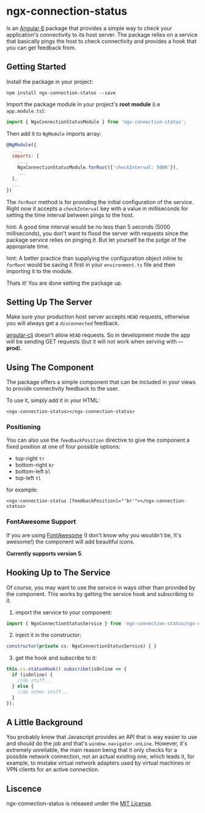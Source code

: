 # ngx-connection-status
Is an [Angular 6](https://github.com/angular/angular) package that provides a simple way to check your application's connectivity to its host server.
The package relies on a service that basically pings the host to check connectivity and provides a hook that you can get feedback from.

## Getting Started
Install the package in your project:

`npm install ngx-connection-status --save`

Import the package module in your project's **root module** (i.e `app.module.ts`):

```javascript
import { NgxConnectionStatusModule } from 'ngx-connection-status';
```

Then add it to `NgModule` imports array:

```javascript
@NgModule({
  ...,
  imports: [
    ...,
    NgxConnectionStatusModule.forRoot({'checkInterval: 5000'}),
    ...
  ],
  ...
})
```

The _`forRoot`_ method is for providing the initial configuration of the service. Right now it accepts a _`checkInterval`_ key with a value in milliseconds for setting the time interval between pings to the host.

hint: A good time interval would be no less than 5 seconds (5000 milliseconds), you don't want to flood the server with requests since the package service relies on pinging it. But let yourself be the judge of the appropriate time.

hint: A better practice than supplying the configuration object inline to _`forRoot`_ would be saving it first in your `environment.ts` file and then importing it to the module.

Thats it! You are done setting the package up.

## Setting Up The Server

Make sure your production host server accepts `HEAD` requests, otherwise you will always get a _`disconnected`_ feedback.

[angular-cli](https://github.com/angular/angular-cli) doesn't allow `HEAD` requests. So in development mode the app will be sending GET requests (but it will not work when serving with **--prod**).

## Using The Component

The package offers a simple component that can be included in your views to provide connectivity feedback to the user.

To use it, simply add it in your HTML:

`<ngx-connection-status></ngx-connection-status>`

### Positioning

You can also use the _`feedbackPosition`_ directive to give the component a fixed position at one of four possible options:

* top-right `tr`
* bottom-right `br`
* bottom-left `bl`
* top-left `tl`

for example:

`<ngx-connection-status [feedbackPosition]="'br'"></ngx-connection-status>`

### FontAwesome Support

If you are using [FontAwesome](https://www.fontawesome.com) (I don't know why you wouldn't be, It's awesome!) the component will add beautiful icons.

**Currently supports version 5**.

## Hooking Up to The Service

Of course, you may want to use the service in ways other than provided by the component. This works by getting the service hook and subscribing to it.

1. import the service to your component:

```javascript
import { NgxConnectionStatusService } from 'ngx-connection-status/ngx-connection-status.service';
```

2. inject it in the constructor:

```javascript
constructor(private cs: NgxConnectionStatusService) { }
```

3. get the hook and subscribe to it:

```javascript
this.cs.statusHook().subscribe(isOnline => {
  if (isOnline) {
    //do stuff...
  } else {
    //do other stuff...
  }
});
```

## A Little Background

You probably know that Javascript provides an API that is way easier to use and should do the job and that's `window.navigator.onLine`. However, it's extremely unreliable, the main reason being that it only checks for a possible network connection, not an actual existing one, which leads it, for example, to mistake virtual network adapters used by virtual machines or VPN clients for an active connection.

## Liscence

ngx-connection-status is released under the [MIT License](https://opensource.org/licenses/MIT).

